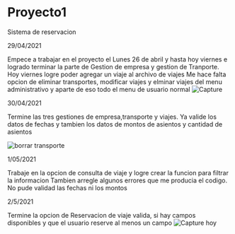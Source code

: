 # Proyecto1
Sistema de reservacion

29/04/2021

Empece a trabajar en el proyecto el Lunes 26 de abril y hasta hoy viernes e logrado terminar la parte de Gestion de empresa y gestion de Tranporte. 
Hoy viernes logre poder agregar un viaje al archivo de viajes
Me hace falta opcion de eliminar transportes, modificar viajes y elminar viajes del menu administrativo y aparte de eso todo el menu de usuario normal
![Capture](https://user-images.githubusercontent.com/83445439/116656794-85a83700-a94a-11eb-830a-c15728d27e09.PNG)

30/04/2021

Termine las tres gestiones de empresa,transporte y viajes. Ya valide los datos de fechas y tambien los datos de montos de asientos y cantidad de asientos

![borrar transporte](https://user-images.githubusercontent.com/83445439/116773079-74296280-aa10-11eb-8508-6e6b24ac3ebb.PNG)

1/05/2021

Trabaje en la opcion de consulta de viaje y logre crear la funcion para filtrar la informacion
Tambien arregle algunos errores que me producia el codigo. No pude validad las fechas ni los montos

2/5/2021

Termine la opcion de Reservacion de viaje valida, si hay campos disponibles y que el usuario reserve al menos un campo
![Capture hoy](https://user-images.githubusercontent.com/83445439/116833784-5b3bc100-ab78-11eb-819c-45947857f14b.PNG)

